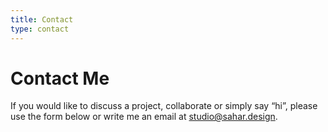```yaml
---
title: Contact
type: contact
---
```


# Contact Me

If you would like to discuss a project, collaborate or simply say “hi”, please use the form below or write me an email at [studio@sahar.design](mailto:studio@sahar.design).